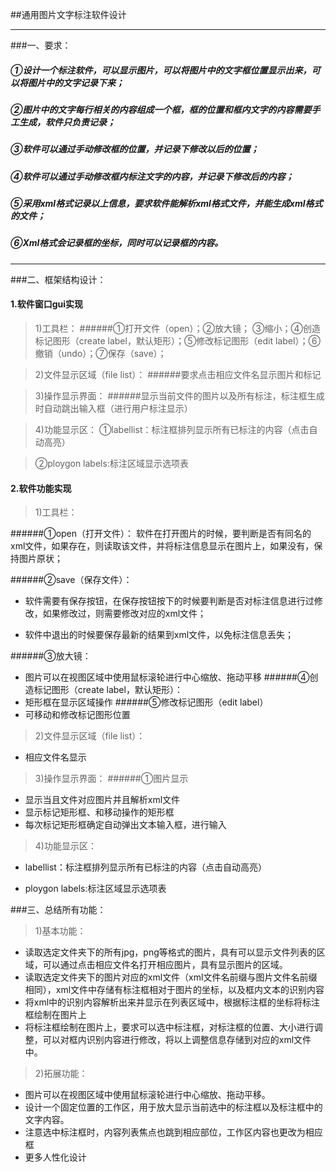 ##通用图片文字标注软件设计
***
###一、要求：
#####  ①设计一个标注软件，可以显示图片，可以将图片中的文字框位置显示出来，可以将图片中的文字记录下来；
#####  ②图片中的文字每行相关的内容组成一个框，框的位置和框内文字的内容需要手工生成，软件只负责记录；
#####  ③软件可以通过手动修改框的位置，并记录下修改以后的位置；
#####  ④软件可以通过手动修改框内标注文字的内容，并记录下修改后的内容；
#####  ⑤采用xml格式记录以上信息，要求软件能解析xml格式文件，并能生成xml格式的文件；
#####  ⑥Xml格式会记录框的坐标，同时可以记录框的内容。

***
###二、框架结构设计：

#### 1.软件窗口gui实现
>1)工具栏：
######①打开文件（open）；②放大镜； ③缩小；④创造标记图形（create label，默认矩形）；⑤修改标记图形（edit label）；⑥撤销（undo）；⑦保存（save）；

>2)文件显示区域（file list）：
######要求点击相应文件名显示图片和标记

>3)操作显示界面：
######显示当前文件的图片以及所有标注，标注框生成时自动跳出输入框（进行用户标注显示）

>4)功能显示区：
>①labellist：标注框排列显示所有已标注的内容（点击自动高亮）

>②ploygon labels:标注区域显示选项表	


#### 2.软件功能实现
>1)工具栏：

######①open（打开文件）：
软件在打开图片的时候，要判断是否有同名的xml文件，如果存在，则读取该文件，并将标注信息显示在图片上，如果没有，保持图片原状；

######②save（保存文件）：* 软件需要有保存按钮，在保存按钮按下的时候要判断是否对标注信息进行过修改，如果修改过，则需要修改对应的xml文件；* 软件中退出的时候要保存最新的结果到xml文件，以免标注信息丢失；
######③放大镜：
* 图片可以在视图区域中使用鼠标滚轮进行中心缩放、拖动平移
######④创造标记图形（create label，默认矩形）：
* 矩形框在显示区域操作
######⑤修改标记图形（edit label）
* 可移动和修改标记图形位置

>2)文件显示区域（file list）：

* 相应文件名显示

>3)操作显示界面：
######①图片显示
* 显示当且文件对应图片并且解析xml文件
* 显示标记矩形框、和移动操作的矩形框
* 每次标记矩形框确定自动弹出文本输入框，进行输入
>4)功能显示区：

* labellist：标注框排列显示所有已标注的内容（点击自动高亮）

* ploygon labels:标注区域显示选项表

###三、总结所有功能：
>1)基本功能：

* 读取选定文件夹下的所有jpg，png等格式的图片，具有可以显示文件列表的区域，可以通过点击相应文件名打开相应图片，具有显示图片的区域。
* 读取选定文件夹下的图片对应的xml文件（xml文件名前缀与图片文件名前缀相同），xml文件中存储有标注框相对于图片的坐标，以及框内文本的识别内容
* 将xml中的识别内容解析出来并显示在列表区域中，根据标注框的坐标将标注框绘制在图片上
* 将标注框绘制在图片上，要求可以选中标注框，对标注框的位置、大小进行调整，可以对框内识别内容进行修改，将以上调整信息存储到对应的xml文件中。

>2)拓展功能：

* 图片可以在视图区域中使用鼠标滚轮进行中心缩放、拖动平移。
* 设计一个固定位置的工作区，用于放大显示当前选中的标注框以及标注框中的文字内容。
* 注意选中标注框时，内容列表焦点也跳到相应部位，工作区内容也更改为相应框
* 更多人性化设计
